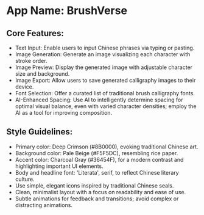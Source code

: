 # **App Name**: BrushVerse

## Core Features:

- Text Input: Enable users to input Chinese phrases via typing or pasting.
- Image Generation: Generate an image visualizing each character with stroke order.
- Image Preview: Display the generated image with adjustable character size and background.
- Image Export: Allow users to save generated calligraphy images to their device.
- Font Selection: Offer a curated list of traditional brush calligraphy fonts.
- AI-Enhanced Spacing: Use AI to intelligently determine spacing for optimal visual balance, even with varied character densities; employ the AI as a tool for improving composition.

## Style Guidelines:

- Primary color: Deep Crimson (#8B0000), evoking traditional Chinese art.
- Background color: Pale Beige (#F5F5DC), resembling rice paper.
- Accent color: Charcoal Gray (#36454F), for a modern contrast and highlighting important UI elements.
- Body and headline font: 'Literata', serif, to reflect Chinese literary culture.
- Use simple, elegant icons inspired by traditional Chinese seals.
- Clean, minimalist layout with a focus on readability and ease of use.
- Subtle animations for feedback and transitions; avoid complex or distracting animations.